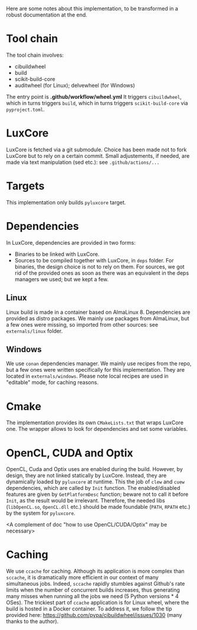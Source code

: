 Here are some notes about this implementation, to be transformed in a robust
documentation at the end.

# Tool chain
The tool chain involves:
- cibuildwheel
- build
- scikit-build-core
- auditwheel (for Linux); delvewheel (for Windows)

The entry point is **.github/workflow/wheel.yml**
It triggers `cibuildwheel`, which in turns triggers `build`, which in turns
triggers `scikit-build-core` via `pyproject.toml`.

# LuxCore
LuxCore is fetched via a git submodule. Choice has been made not to fork
LuxCore but to rely on a certain commit. Small adjustements, if needed, are
made via text manipulation (sed etc.): see `.github/actions/...`

# Targets
This implementation only builds `pyluxcore` target.

# Dependencies
In LuxCore, dependencies are provided in two forms:
- Binaries to be linked with LuxCore.
- Sources to be compiled together with LuxCore, in `deps` folder.
For binaries, the design choice is not to rely on them. For sources, we got rid
of the provided ones as soon as there was an equivalent in the deps managers we
used; but we kept a few.

## Linux
Linux build is made in a container based on AlmaLinux 8.  Dependencies are
provided as distro packages.  We mainly use packages from AlmaLinux, but a few
ones were missing, so imported from other sources: see `externals/linux`
folder.

## Windows
We use `conan` dependencies manager. We mainly use recipes from the repo, but a
few ones were written specifically for this implementation. They are located in
`externals/windows`. Please note local recipes are used in "editable" mode, for
caching reasons.

# Cmake
The implementation provides its own `CMakeLists.txt` that wraps LuxCore one.
The wrapper allows to look for dependencies and set some variables.

# OpenCL, CUDA and Optix
OpenCL, Cuda and Optix uses are enabled during the build.  However, by design,
they are not linked statically by LuxCore.  Instead, they are dynamically
loaded by `pyluxcore` at runtime. This the job of `clew` and `cuew`
dependencies, which are called by `Init` function. The enabled/disabled
features are given by `GetPlatformDesc` function; beware not to call it before
`Init`, as the result would be irrelevant.  Therefore, the needed libs
(`libOpenCL.so`, `OpenCL.dll` etc.) should be made foundable (`PATH`, `RPATH`
etc.) by the system for `pyluxcore`.

<A complement of doc "how to use OpenCL/CUDA/Optix" may be necessary>
<Containerized execution may be tricky>

# Caching
We use `ccache` for caching. Although its application is more complex than
`sccache`, it is dramatically more efficient in our context of many
simultaneous jobs.  Indeed, `sccache` rapidly stumbles against Github's rate
limits when the number of concurrent builds increases, thus generating many
misses when running all the jobs we need (5 Python versions * 4 OSes).  The
trickiest part of `ccache` application is for Linux wheel, where the build is
hosted in a Docker container. To address it, we follow the tip provided here:
https://github.com/pypa/cibuildwheel/issues/1030 (many thanks to the author).


